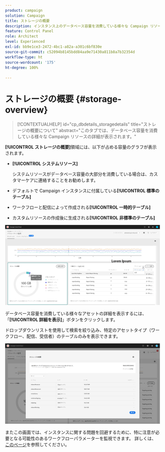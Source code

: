 ```yaml
---
product: campaign
solution: Campaign
title: ストレージの概要
description: インスタンス上のデータベース容量を消費している様々な Campaign リソースをコントロールパネルで監視する方法を説明します。
feature: Control Panel
role: Architect
level: Experienced
exl-id: bb9e1ce3-2472-4bc1-a82a-a301c6bf830e
source-git-commit: c52094b8145bdd84aa9e71430a811b8a7b32354d
workflow-type: ht
source-wordcount: '175'
ht-degree: 100%

---
```


# ストレージの概要 {#storage-overview}

>[!CONTEXTUALHELP]
>id="cp_dbdetails_storagedetails"
>title="ストレージの概要について"
>abstract="このタブでは、データベース容量を消費している様々な Campaign リソースの詳細が表示されます。"

**[!UICONTROL ストレージの概要]**&#x200B;領域には、以下が占める容量のグラフが表示されます。

* **[!UICONTROL システムリソース]**

   システムリソースがデータベース容量の大部分を消費している場合は、カスタマーケアに連絡することをお勧めします。

* デフォルトで Campaign インスタンスに付属している&#x200B;**[!UICONTROL 標準のテーブル]**
* ワークフローと配信によって作成される&#x200B;**[!UICONTROL 一時的テーブル]**
* カスタムリソースの作成後に生成される&#x200B;**[!UICONTROL 非標準のテーブル]**

![](assets/database-storage-overview.png)

データベース容量を消費している様々なアセットの詳細を表示するには、「**[!UICONTROL 詳細を表示]**」ボタンをクリックします。

ドロップダウンリストを使用して検索を絞り込み、特定のアセットタイプ（ワークフロー、配信、受信者）のテーブルのみを表示できます。

![](assets/database-storage-details.png)

またこの画面では、インスタンスに関する問題を回避するために、特に注意が必要となる可能性のあるワークフローパラメーターを監視できます。 詳しくは、[このページ](workflow-monitoring.md)を参照してください。
